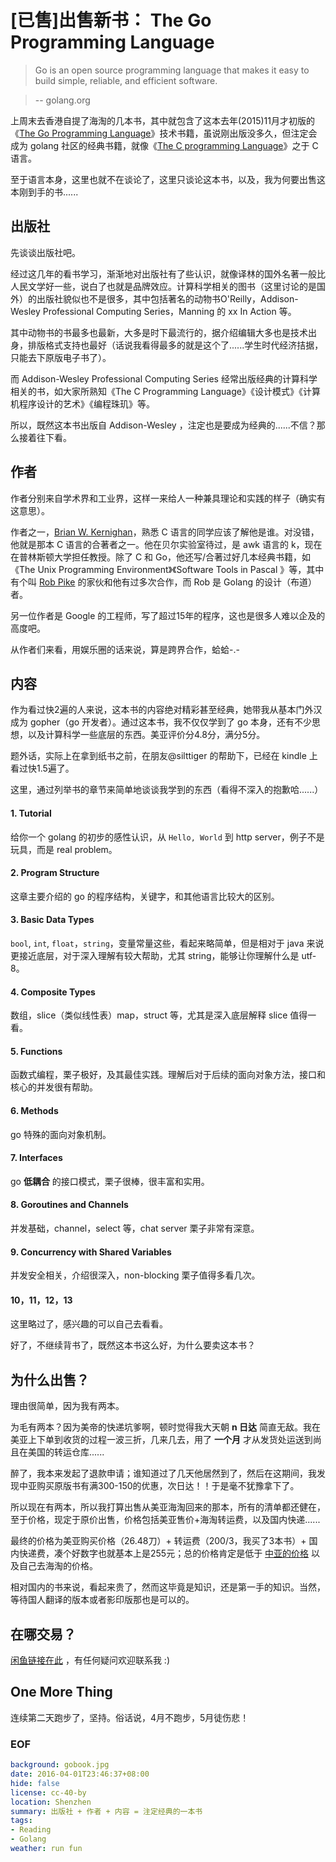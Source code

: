 [已售]出售新书： The Go Programming Language
===

> Go is an open source programming language that makes it easy to build simple, reliable, and efficient software.

> -- golang.org

上周末去香港自提了海淘的几本书，其中就包含了这本去年(2015)11月才初版的《[The Go Programming Language][1]》技术书籍，虽说刚出版没多久，但注定会成为 golang 社区的经典书籍，就像《[The C programming Language][2]》之于 C 语言。

至于语言本身，这里也就不在谈论了，这里只谈论这本书，以及，我为何要出售这本刚到手的书......

## 出版社
先谈谈出版社吧。

经过这几年的看书学习，渐渐地对出版社有了些认识，就像译林的国外名著一般比人民文学好一些，说白了也就是品牌效应。计算科学相关的图书（这里讨论的是国外）的出版社貌似也不是很多，其中包括著名的动物书O'Reilly，Addison-Wesley Professional Computing Series，Manning 的 xx In Action 等。

其中动物书的书最多也最新，大多是时下最流行的，据介绍编辑大多也是技术出身，排版格式支持也最好（话说我看得最多的就是这个了......学生时代经济拮据，只能去下原版电子书了）。

而 Addison-Wesley Professional Computing Series 经常出版经典的计算科学相关的书，如大家所熟知《The C Programming Language》《设计模式》《计算机程序设计的艺术》《编程珠玑》等。

所以，既然这本书出版自 Addison-Wesley ，注定也是要成为经典的......不信？那么接着往下看。

## 作者
作者分别来自学术界和工业界，这样一来给人一种兼具理论和实践的样子（确实有这意思）。

作者之一，[Brian W. Kernighan][3]，熟悉 C 语言的同学应该了解他是谁。对没错，他就是那本 C 语言的合著者之一。他在贝尔实验室待过，是 awk 语言的 k，现在在普林斯顿大学担任教授。除了 C 和 Go，他还写/合著过好几本经典书籍，如《The Unix Programming Environment》《Software Tools in Pascal 》等，其中有个叫 [Rob Pike][4] 的家伙和他有过多次合作，而 Rob 是 Golang 的设计（布道）者。

另一位作者是 Google 的工程师，写了超过15年的程序，这也是很多人难以企及的高度吧。

从作者们来看，用娱乐圈的话来说，算是跨界合作，蛤蛤-.-

## 内容
作为看过快2遍的人来说，这本书的内容绝对精彩甚至经典，她带我从基本门外汉成为 gopher（go 开发者）。通过这本书，我不仅仅学到了 go 本身，还有不少思想，以及计算科学一些底层的东西。美亚评价分4.8分，满分5分。

题外话，实际上在拿到纸书之前，在朋友@silttiger 的帮助下，已经在 kindle 上看过快1.5遍了。

这里，通过列举书的章节来简单地谈谈我学到的东西（看得不深入的抱歉哈......）

#### 1. Tutorial
给你一个 golang 的初步的感性认识，从 ``Hello, World`` 到 http server，例子不是玩具，而是 real problem。

#### 2. Program Structure
这章主要介绍的 go 的程序结构，关键字，和其他语言比较大的区别。

#### 3. Basic Data Types
``bool``, ``int``, ``float``，``string``，变量常量这些，看起来略简单，但是相对于 java 来说更接近底层，对于深入理解有较大帮助，尤其 string，能够让你理解什么是 utf-8。

#### 4. Composite Types
数组，slice（类似线性表）map，struct 等，尤其是深入底层解释 slice 值得一看。

#### 5. Functions
函数式编程，栗子极好，及其最佳实践。理解后对于后续的面向对象方法，接口和核心的并发很有帮助。

#### 6. Methods
go 特殊的面向对象机制。

#### 7. Interfaces
go **低耦合** 的接口模式，栗子很棒，很丰富和实用。

#### 8. Goroutines and Channels
并发基础，channel，select 等，chat server 栗子非常有深意。

#### 9. Concurrency with Shared Variables
并发安全相关，介绍很深入，non-blocking 栗子值得多看几次。

#### 10，11，12，13
这里略过了，感兴趣的可以自己去看看。


好了，不继续背书了，既然这本书这么好，为什么要卖这本书？

## 为什么出售？
理由很简单，因为我有两本。

为毛有两本？因为美帝的快递坑爹啊，顿时觉得我大天朝 **n 日达** 简直无敌。我在美亚上下单到收货的过程一波三折，几来几去，用了 **一个月** 才从发货处运送到尚且在美国的转运仓库......

醉了，我本来发起了退款申请；谁知道过了几天他居然到了，然后在这期间，我发现中亚购买原版书有满300-150的优惠，次日达！！于是毫不犹豫拿下了。

所以现在有两本，所以我打算出售从美亚海淘回来的那本，所有的清单都还健在，至于价格，现定于原价出售，价格包括美亚售价+海淘转运费，以及国内快递......

最终的价格为美亚购买价格（26.48刀）+ 转运费（200/3，我买了3本书）+ 国内快递费，凑个好数字也就基本上是255元；总的价格肯定是低于 [中亚的价格][5] 以及自己去海淘的价格。

相对国内的书来说，看起来贵了，然而这毕竟是知识，还是第一手的知识。当然，等待国人翻译的版本或者影印版那也是可以的。

## 在哪交易？
[闲鱼链接在此][6] ，有任何疑问欢迎联系我 :)

## One More Thing
连续第二天跑步了，坚持。俗话说，4月不跑步，5月徒伤悲！

### EOF
```yaml
background: gobook.jpg
date: 2016-04-01T23:46:37+08:00
hide: false
license: cc-40-by
location: Shenzhen
summary: 出版社 + 作者 + 内容 = 注定经典的一本书
tags:
- Reading
- Golang
weather: run fun
```

[1]: http://www.amazon.com/Programming-Language-Addison-Wesley-Professional-Computing/dp/0134190440/ref=sr_1_1?s=books&ie=UTF8&qid=1459200107&sr=1-1&keywords=the+go+programming+language
[2]: http://www.amazon.com/The-Programming-Language-Brian-Kernighan/dp/0131103628
[3]: https://en.wikipedia.org/wiki/Brian_Kernighan
[4]: https://en.wikipedia.org/wiki/Rob_Pike
[5]: http://www.amazon.cn/The-Go-Programming-Language-Donovan-Alan-A-A/dp/0134190440/ref=sr_1_2?s=books&ie=UTF8&qid=1459199881&sr=1-2&keywords=the+go+programming+language
[6]: https://2.taobao.com/item.htm?spm=2007.1000622.0.0.qGPPRg&id=529035556591
